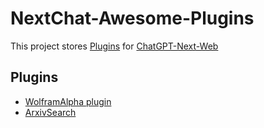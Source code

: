 # NextChat-Awesome-Plugins

This project stores [Plugins](https://github.com/ChatGPTNextWeb/ChatGPT-Next-Web/issues/5353) for [ChatGPT-Next-Web](https://github.com/ChatGPTNextWeb/ChatGPT-Next-Web)

## Plugins

- [WolframAlpha plugin](./plugins/wolframalpha)
- [ArxivSearch](./plugins/arxivsearch)


